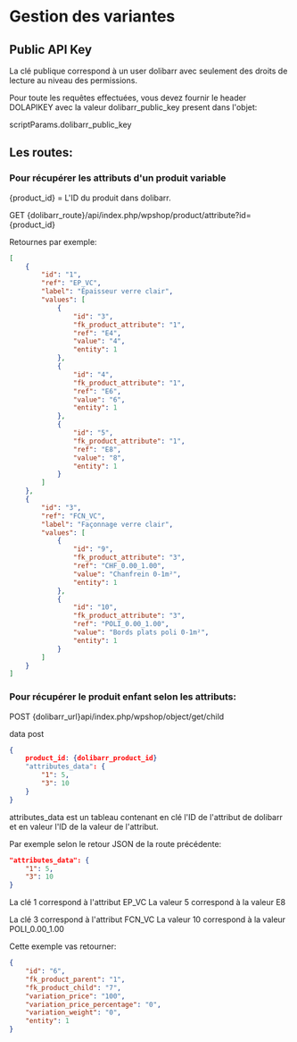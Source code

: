 # Gestion des variantes


## Public API Key

La clé publique correspond à un user dolibarr avec seulement des droits de lecture au niveau des permissions.

Pour toute les requêtes effectuées, vous devez fournir le header DOLAPIKEY avec la valeur dolibarr_public_key present dans l'objet:

scriptParams.dolibarr_public_key

## Les routes:

### Pour récupérer les attributs d'un produit variable

{product_id} = L'ID du produit dans dolibarr.

GET {dolibarr_route}/api/index.php/wpshop/product/attribute?id={product_id}

Retournes par exemple:

```json
[
    {
        "id": "1",
        "ref": "EP_VC",
        "label": "Épaisseur verre clair",
        "values": [
            {
                "id": "3",
                "fk_product_attribute": "1",
                "ref": "E4",
                "value": "4",
                "entity": 1
            },
            {
                "id": "4",
                "fk_product_attribute": "1",
                "ref": "E6",
                "value": "6",
                "entity": 1
            },
            {
                "id": "5",
                "fk_product_attribute": "1",
                "ref": "E8",
                "value": "8",
                "entity": 1
            }
        ]
    },
    {
        "id": "3",
        "ref": "FCN_VC",
        "label": "Façonnage verre clair",
        "values": [
            {
                "id": "9",
                "fk_product_attribute": "3",
                "ref": "CHF_0.00_1.00",
                "value": "Chanfrein 0-1m²",
                "entity": 1
            },
            {
                "id": "10",
                "fk_product_attribute": "3",
                "ref": "POLI_0.00_1.00",
                "value": "Bords plats poli 0-1m²",
                "entity": 1
            }
        ]
    }
]
```

### Pour récupérer le produit enfant selon les attributs:

POST {dolibarr_url}api/index.php/wpshop/object/get/child

data post
```json
{
    product_id: {dolibarr_product_id}
    "attributes_data": {
        "1": 5,
        "3": 10
    }
}
```

attributes_data est un tableau contenant en clé l'ID de l'attribut de dolibarr et en valeur l'ID de la valeur de l'attribut.

Par exemple selon le retour JSON de la route précédente:

```json
"attributes_data": {
    "1": 5,
    "3": 10
}
```

La clé 1 correspond à l'attribut EP_VC
La valeur 5 correspond à la valeur E8

La clé 3 correspond à l'attribut FCN_VC
La valeur 10 correspond à la valeur POLI_0.00_1.00

Cette exemple vas retourner:

```json
{
    "id": "6",
    "fk_product_parent": "1",
    "fk_product_child": "7",
    "variation_price": "100",
    "variation_price_percentage": "0",
    "variation_weight": "0",
    "entity": 1
}
```
